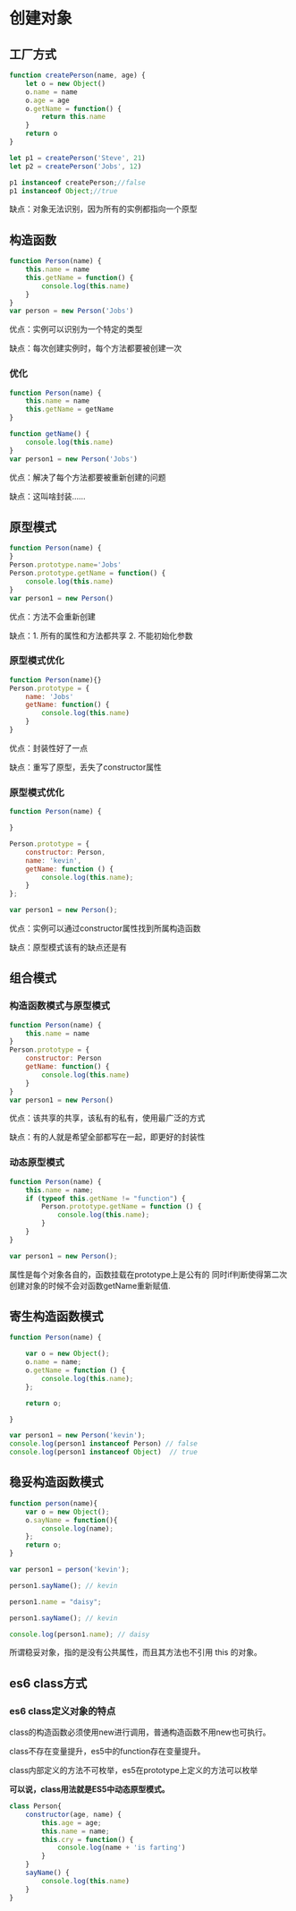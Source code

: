 # 创建对象

## 工厂方式

```js
function createPerson(name, age) {
    let o = new Object()
    o.name = name
    o.age = age
    o.getName = function() {
        return this.name
    }
    return o
}

let p1 = createPerson('Steve', 21)
let p2 = createPerson('Jobs', 12)

p1 instanceof createPerson;//false
p1 instanceof Object;//true
```

缺点：对象无法识别，因为所有的实例都指向一个原型

## 构造函数

```js
function Person(name) {
    this.name = name
    this.getName = function() {
        console.log(this.name)
    }
}
var person = new Person('Jobs')
```

优点：实例可以识别为一个特定的类型

缺点：每次创建实例时，每个方法都要被创建一次

### 优化

```js
function Person(name) {
    this.name = name
    this.getName = getName
}

function getName() {
    console.log(this.name)
}
var person1 = new Person('Jobs')
```

优点：解决了每个方法都要被重新创建的问题

缺点：这叫啥封装……

## 原型模式

```js
function Person(name) {
}
Person.prototype.name='Jobs'
Person.prototype.getName = function() {
    console.log(this.name)
}
var person1 = new Person()
```

优点：方法不会重新创建

缺点：1. 所有的属性和方法都共享 2. 不能初始化参数

### 原型模式优化

```js
function Person(name){}
Person.prototype = {
    name: 'Jobs'
    getName: function() {
        console.log(this.name)
    }
}
```

优点：封装性好了一点

缺点：重写了原型，丢失了constructor属性

### 原型模式优化

```js
function Person(name) {

}

Person.prototype = {
    constructor: Person,
    name: 'kevin',
    getName: function () {
        console.log(this.name);
    }
};

var person1 = new Person();
```

优点：实例可以通过constructor属性找到所属构造函数

缺点：原型模式该有的缺点还是有

## 组合模式

### 构造函数模式与原型模式

```js
function Person(name) {
    this.name = name
}
Person.prototype = {
    constructor: Person
    getName: function() {
        console.log(this.name)
    }
}
var person1 = new Person()
```

优点：该共享的共享，该私有的私有，使用最广泛的方式

缺点：有的人就是希望全部都写在一起，即更好的封装性

### 动态原型模式

```js
function Person(name) {
    this.name = name;
    if (typeof this.getName != "function") {
        Person.prototype.getName = function () {
            console.log(this.name);
        }
    }
}

var person1 = new Person();
```

属性是每个对象各自的，函数挂载在prototype上是公有的
同时if判断使得第二次创建对象的时候不会对函数getName重新赋值.

## 寄生构造函数模式

```js
function Person(name) {

    var o = new Object();
    o.name = name;
    o.getName = function () {
        console.log(this.name);
    };

    return o;

}

var person1 = new Person('kevin');
console.log(person1 instanceof Person) // false
console.log(person1 instanceof Object)  // true
```

## 稳妥构造函数模式

```js
function person(name){
    var o = new Object();
    o.sayName = function(){
        console.log(name);
    };
    return o;
}

var person1 = person('kevin');

person1.sayName(); // kevin

person1.name = "daisy";

person1.sayName(); // kevin

console.log(person1.name); // daisy
```

所谓稳妥对象，指的是没有公共属性，而且其方法也不引用 this 的对象。

## es6 class方式

### es6 class定义对象的特点

class的构造函数必须使用new进行调用，普通构造函数不用new也可执行。

class不存在变量提升，es5中的function存在变量提升。

class内部定义的方法不可枚举，es5在prototype上定义的方法可以枚举

**可以说，class用法就是ES5中动态原型模式。**

```js
class Person{
    constructor(age, name) {
        this.age = age;
        this.name = name;
        this.cry = function() {
            console.log(name + 'is farting')
        }
    }
    sayName() {
        console.log(this.name)
    }
}
```
